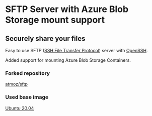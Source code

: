 # SFTP Server with Azure Blob Storage mount support

## Securely share your files

Easy to use SFTP ([SSH File Transfer Protocol](https://en.wikipedia.org/wiki/SSH_File_Transfer_Protocol)) server with [OpenSSH](https://en.wikipedia.org/wiki/OpenSSH).

Added support for mounting Azure Blob Storage Containers.

### Forked repository

[atmoz/sftp](https://github.com/atmoz/sftp)

### Used base image

[Ubuntu 20.04](https://hub.docker.com/_/ubuntu)
